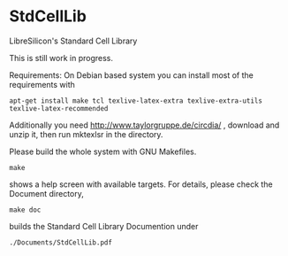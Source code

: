 # StdCellLib
LibreSilicon's Standard Cell Library

This is still work in progress.

Requirements:
On Debian based system you can install most of the requirements with
```
apt-get install make tcl texlive-latex-extra texlive-extra-utils  texlive-latex-recommended 
```
Additionally you need http://www.taylorgruppe.de/circdia/ , download and unzip it, then run mktexlsr in the directory.

Please build the whole system with GNU Makefiles.

```
make
```

shows a help screen with available targets.
For details, please check the Document directory,

```
make doc
```

builds the Standard Cell Library Documention under

```
./Documents/StdCellLib.pdf
```

